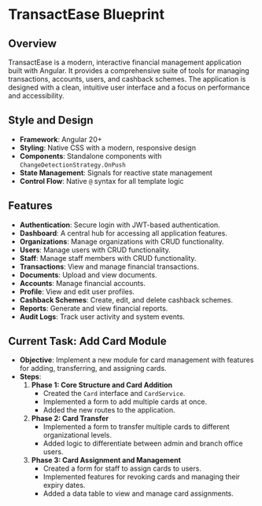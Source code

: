 # TransactEase Blueprint

## Overview

TransactEase is a modern, interactive financial management application built with Angular. It provides a comprehensive suite of tools for managing transactions, accounts, users, and cashback schemes. The application is designed with a clean, intuitive user interface and a focus on performance and accessibility.

## Style and Design

- **Framework**: Angular 20+
- **Styling**: Native CSS with a modern, responsive design
- **Components**: Standalone components with `ChangeDetectionStrategy.OnPush`
- **State Management**: Signals for reactive state management
- **Control Flow**: Native `@` syntax for all template logic

## Features

- **Authentication**: Secure login with JWT-based authentication.
- **Dashboard**: A central hub for accessing all application features.
- **Organizations**: Manage organizations with CRUD functionality.
- **Users**: Manage users with CRUD functionality.
- **Staff**: Manage staff members with CRUD functionality.
- **Transactions**: View and manage financial transactions.
- **Documents**: Upload and view documents.
- **Accounts**: Manage financial accounts.
- **Profile**: View and edit user profiles.
- **Cashback Schemes**: Create, edit, and delete cashback schemes.
- **Reports**: Generate and view financial reports.
- **Audit Logs**: Track user activity and system events.

## Current Task: Add Card Module

- **Objective**: Implement a new module for card management with features for adding, transferring, and assigning cards.
- **Steps**:
  1. **Phase 1: Core Structure and Card Addition**
     - Created the `Card` interface and `CardService`.
     - Implemented a form to add multiple cards at once.
     - Added the new routes to the application.
  2. **Phase 2: Card Transfer**
     - Implemented a form to transfer multiple cards to different organizational levels.
     - Added logic to differentiate between admin and branch office users.
  3. **Phase 3: Card Assignment and Management**
     - Created a form for staff to assign cards to users.
     - Implemented features for revoking cards and managing their expiry dates.
     - Added a data table to view and manage card assignments.
